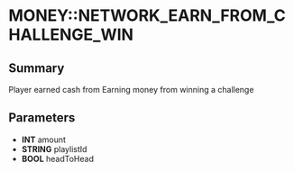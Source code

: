 # MONEY::NETWORK_EARN_FROM_CHALLENGE_WIN

## Summary
Player earned cash from Earning money from winning a challenge

## Parameters
* **INT** amount
* **STRING** playlistId
* **BOOL** headToHead